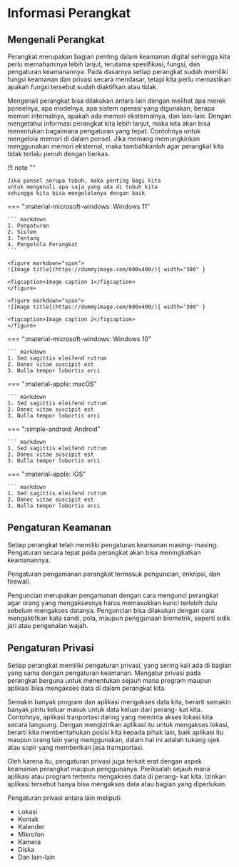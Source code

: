 # Informasi Perangkat

## Mengenali Perangkat

Perangkat merupakan bagian penting dalam keamanan digital sehingga kita perlu memahaminya lebih lanjut, terutama spesifikasi, fungsi, dan pengaturan keamanannya. Pada dasarnya setiap perangkat sudah memiliki fungsi keamanan dan privasi secara mendasar, tetapi kita perlu memastikan apakah fungsi tersebut sudah diaktifkan atau tidak.

Mengenali perangkat bisa dilakukan antara lain dengan melihat apa merek ponselnya, apa modelnya, apa sistem operasi yang digunakan, berapa memori internalnya, apakah ada memori eksternalnya, dan lain-lain. Dengan mengetahui informasi perangkat kita lebih lanjut, maka kita akan bisa menentukan bagaimana pengaturan yang tepat. Contohnya untuk mengelola memori di dalam ponsel. Jika memang memungkinkan menggunakan memori eksternal, maka tambahkanlah agar perangkat kita tidak terlalu penuh dengan berkas.

!!! note ""

    Jika ponsel serupa tubuh, maka penting bagi kita
    untuk mengenali apa saja yang ada di tubuh kita
    sehingga kita bisa mengelolanya dengan baik

=== ":material-microsoft-windows: Windows 11"

    ``` markdown
    1. Pengaturan
    2. Sistem
    3. Tentang
    4. Pengelola Perangkat
    ```

    <figure markdown="span">
    ![Image title](https://dummyimage.com/600x400/){ width="300" }

    <figcaption>Image caption 1</figcaption>
    </figure>

    <figure markdown="span">
    ![Image title](https://dummyimage.com/600x400/){ width="300" }

    <figcaption>Image caption 2</figcaption>
    </figure>

=== ":material-microsoft-windows: Windows 10"

    ``` markdown
    1. Sed sagittis eleifend rutrum
    2. Donec vitae suscipit est
    3. Nulla tempor lobortis orci

=== ":material-apple: macOS"

    ``` markdown
    1. Sed sagittis eleifend rutrum
    2. Donec vitae suscipit est
    3. Nulla tempor lobortis orci

=== ":simple-android: Android"

    ``` markdown
    1. Sed sagittis eleifend rutrum
    2. Donec vitae suscipit est
    3. Nulla tempor lobortis orci

=== ":material-apple: iOS"

    ``` markdown
    1. Sed sagittis eleifend rutrum
    2. Donec vitae suscipit est
    3. Nulla tempor lobortis orci

## Pengaturan Keamanan

Setiap perangkat telah memiliki pengaturan keamanan masing- masing. Pengaturan secara tepat pada perangkat akan bisa meningkatkan keamanannya.

Pengaturan pengamanan perangkat termasuk penguncian, enkripsi, dan firewall.

Penguncian merupakan pengamanan dengan cara mengunci perangkat agar orang yang mengaksesnya harus memasukkan kunci terlebih dulu sebelum mengakses datanya. Penguncian bisa dilakukan dengan cara mengaktifkan kata sandi, pola, maupun penggunaan biometrik, seperti sidik jari atau pengenalan wajah.

## Pengaturan Privasi

Setiap perangkat memiliki pengaturan privasi, yang sering kali ada di bagian yang sama dengan pengaturan keamanan. Mengatur privasi pada perangkat berguna untuk menentukan sejauh mana program maupun aplikasi bisa mengakses data di dalam perangkat kita.

Semakin banyak program dan aplikasi mengakses data kita, berarti semakin banyak pintu keluar masuk untuk data keluar dari perang- kat kita. Contohnya, aplikasi tranportasi daring yang meminta akses lokasi kita secara langsung. Dengan mengizinkan aplikasi itu untuk mengakses lokasi, berarti kita memberitahukan posisi kita kepada pihak lain, baik aplikasi itu maupun orang lain yang menggunakan, dalam hal ini adalah tukang ojek atau sopir yang memberikan jasa transportasi.

Oleh karena itu, pengaturan privasi juga terkait erat dengan aspek keamanan perangkat maupun penggunanya. Periksalah sejauh mana aplikasi atau program tertentu mengakses data di perang- kat kita. Izinkan aplikasi tersebut hanya bisa mengakses data atau bagian yang diperlukan.

Pengaturan privasi antara lain meliputi:

- Lokasi
- Kontak
- Kalender
- Mikrofon
- Kamera
- Diska
- Dan lain-lain
